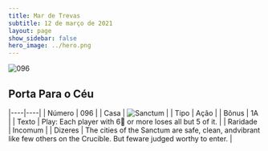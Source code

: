 ```yaml
---
title: Mar de Trevas
subtitle: 12 de março de 2021
layout: page
show_sidebar: false
hero_image: ../hero.png
---
```


![096](https://cdn.keyforgegame.com/media/card_front/pt/496_096_RWHMP875732G_pt.png)

## Porta Para o Céu

|----|----|
| Número | 096 |
| Casa | ![Sanctum](https://archonarcana.com/images/thumb/c/c7/Sanctum.png/22px-Sanctum.png "Santuário") |
| Tipo | Ação |
| Bônus | 1A |
| Texto | Play: Each player with 6 or more loses all but 5 of it. |
| Raridade | Incomum |
| Dizeres | The cities of the Sanctum are safe, clean, and<softreturn>vibrant like few others on the Crucible. But few<softreturn>are judged worthy to enter. |
